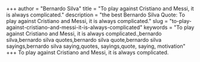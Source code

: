 +++
author = "Bernardo Silva"
title = "To play against Cristiano and Messi, it is always complicated."
description = "the best Bernardo Silva Quote: To play against Cristiano and Messi, it is always complicated."
slug = "to-play-against-cristiano-and-messi-it-is-always-complicated"
keywords = "To play against Cristiano and Messi, it is always complicated.,bernardo silva,bernardo silva quotes,bernardo silva quote,bernardo silva sayings,bernardo silva saying,quotes, sayings,quote, saying, motivation"
+++
To play against Cristiano and Messi, it is always complicated.
